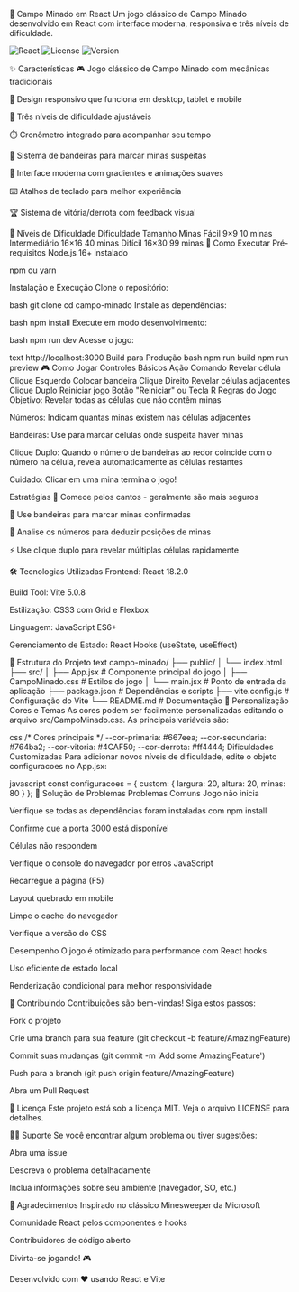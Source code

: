🎯 Campo Minado em React
Um jogo clássico de Campo Minado desenvolvido em React com interface moderna, responsiva e três níveis de dificuldade.

![React](https://img.shields.io/badge/React-18.2.0-blue)
![License](https://img.shields.io/badge/License-MIT-green)
![Version](https://img.shields.io/badge/Version-1.0.0-orange)


✨ Características
🎮 Jogo clássico de Campo Minado com mecânicas tradicionais

📱 Design responsivo que funciona em desktop, tablet e mobile

🎯 Três níveis de dificuldade ajustáveis

⏱️ Cronômetro integrado para acompanhar seu tempo

🚩 Sistema de bandeiras para marcar minas suspeitas

🎨 Interface moderna com gradientes e animações suaves

⌨️ Atalhos de teclado para melhor experiência

🏆 Sistema de vitória/derrota com feedback visual

🎲 Níveis de Dificuldade
Dificuldade	Tamanho	Minas
Fácil	9×9	10 minas
Intermediário	16×16	40 minas
Difícil	16×30	99 minas
🚀 Como Executar
Pré-requisitos
Node.js 16+ instalado

npm ou yarn

Instalação e Execução
Clone o repositório:

bash
git clone <url-do-repositorio>
cd campo-minado
Instale as dependências:

bash
npm install
Execute em modo desenvolvimento:

bash
npm run dev
Acesse o jogo:

text
http://localhost:3000
Build para Produção
bash
npm run build
npm run preview
🎮 Como Jogar
Controles Básicos
Ação	Comando
Revelar célula	Clique Esquerdo
Colocar bandeira	Clique Direito
Revelar células adjacentes	Clique Duplo
Reiniciar jogo	Botão "Reiniciar" ou Tecla R
Regras do Jogo
Objetivo: Revelar todas as células que não contêm minas

Números: Indicam quantas minas existem nas células adjacentes

Bandeiras: Use para marcar células onde suspeita haver minas

Clique Duplo: Quando o número de bandeiras ao redor coincide com o número na célula, revela automaticamente as células restantes

Cuidado: Clicar em uma mina termina o jogo!

Estratégias
🎯 Comece pelos cantos - geralmente são mais seguros

🚩 Use bandeiras para marcar minas confirmadas

🔢 Analise os números para deduzir posições de minas

⚡ Use clique duplo para revelar múltiplas células rapidamente

🛠️ Tecnologias Utilizadas
Frontend: React 18.2.0

Build Tool: Vite 5.0.8

Estilização: CSS3 com Grid e Flexbox

Linguagem: JavaScript ES6+

Gerenciamento de Estado: React Hooks (useState, useEffect)

📁 Estrutura do Projeto
text
campo-minado/
├── public/
│   └── index.html
├── src/
│   ├── App.jsx          # Componente principal do jogo
│   ├── CampoMinado.css  # Estilos do jogo
│   └── main.jsx         # Ponto de entrada da aplicação
├── package.json         # Dependências e scripts
├── vite.config.js       # Configuração do Vite
└── README.md           # Documentação
🎨 Personalização
Cores e Temas
As cores podem ser facilmente personalizadas editando o arquivo src/CampoMinado.css. As principais variáveis são:

css
/* Cores principais */
--cor-primaria: #667eea;
--cor-secundaria: #764ba2;
--cor-vitoria: #4CAF50;
--cor-derrota: #ff4444;
Dificuldades Customizadas
Para adicionar novos níveis de dificuldade, edite o objeto configuracoes no App.jsx:

javascript
const configuracoes = {
  custom: { largura: 20, altura: 20, minas: 80 }
};
🐛 Solução de Problemas
Problemas Comuns
Jogo não inicia

Verifique se todas as dependências foram instaladas com npm install

Confirme que a porta 3000 está disponível

Células não respondem

Verifique o console do navegador por erros JavaScript

Recarregue a página (F5)

Layout quebrado em mobile

Limpe o cache do navegador

Verifique a versão do CSS

Desempenho
O jogo é otimizado para performance com React hooks

Uso eficiente de estado local

Renderização condicional para melhor responsividade

🤝 Contribuindo
Contribuições são bem-vindas! Siga estos passos:

Fork o projeto

Crie uma branch para sua feature (git checkout -b feature/AmazingFeature)

Commit suas mudanças (git commit -m 'Add some AmazingFeature')

Push para a branch (git push origin feature/AmazingFeature)

Abra um Pull Request

📝 Licença
Este projeto está sob a licença MIT. Veja o arquivo LICENSE para detalhes.

🙋‍♂️ Suporte
Se você encontrar algum problema ou tiver sugestões:

Abra uma issue

Descreva o problema detalhadamente

Inclua informações sobre seu ambiente (navegador, SO, etc.)

🎉 Agradecimentos
Inspirado no clássico Minesweeper da Microsoft

Comunidade React pelos componentes e hooks

Contribuidores de código aberto

Divirta-se jogando! 🎮

Desenvolvido com ❤️ usando React e Vite
